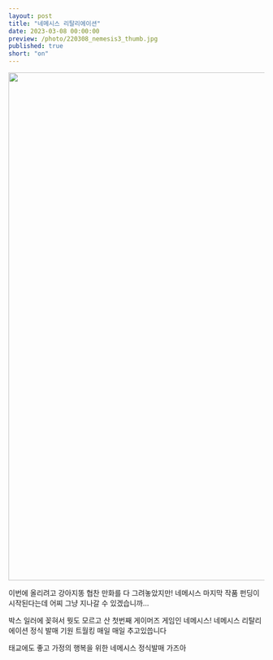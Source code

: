 ```yaml
---
layout: post
title: "네메시스 리탈리에이션"
date: 2023-03-08 00:00:00
preview: /photo/220308_nemesis3_thumb.jpg
published: true
short: "on"
---
```


<img src="/photo/220308_nemesis3.jpg" width="1000">


이번에 올리려고 강아지똥 협찬 만화를 다 그려놓았지만!
네메시스 마지막 작품 펀딩이 시작된다는데 어찌 그냥 지나갈 수 있겠습니까...

박스 일러에 꽂혀서 뭣도 모르고 산 첫번째 게이머즈 게임인 네메시스!
네메시스 리탈리에이션 정식 발매 기원 트월킹 매일 매일 추고있씁니다

태교에도 좋고 가정의 행복을 위한 네메시스 정식발매 가즈아

